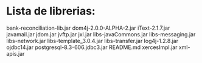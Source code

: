 Lista de librerias:
==================

bank-reconciliation-lib.jar
dom4j-2.0.0-ALPHA-2.jar
iText-2.1.7.jar
javamail.jar
jdom.jar
jvftp.jar
jxl.jar
libs-javaCommons.jar
libs-messaging.jar
libs-network.jar
libs-template_3.0.4.jar
libs-transfer.jar
log4j-1.2.8.jar
ojdbc14.jar
postgresql-8.3-606.jdbc3.jar
README.md
xercesImpl.jar
xml-apis.jar
